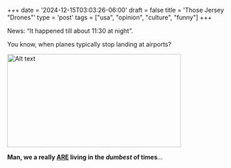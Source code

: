 +++
date = '2024-12-15T03:03:26-06:00'
draft = false
title = 'Those Jersey &quot;Drones&quot;'
type = 'post'
tags = ["usa", "opinion", "culture", "funny"]
+++



News: “It happened till about 11:30 at night”. <br />

You know, when planes typically stop landing at airports?  <br />



<div>
  <img src="https://julianwest.me/Blog/posts/images/plane-lights.jpeg" alt="Alt text" width="400" height="215">
</div> 

**Man, we a really <u>ARE</u> living in the ***dumbest*** of times**...